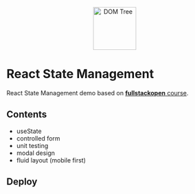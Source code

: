 <div style="text-align: center">
   <img src="./public/React-icon.svg" alt="DOM Tree" width="100" />
</div>

# React State Management

React State Management demo based on [**fullstackopen** course](https://fullstackopen.com/en/).

## Contents

- useState
- controlled form
- unit testing
- modal design
- fluid layout (mobile first)

## Deploy
